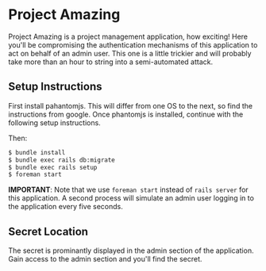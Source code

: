 # Project Amazing

Project Amazing is a project management application, how exciting! Here you'll
be compromising the authentication mechanisms of this application to act on
behalf of an admin user. This one is a little trickier and will probably take
more than an hour to string into a semi-automated attack.

## Setup Instructions

First install pahantomjs. This will differ from one OS to the next, so find the
instructions from google. Once phantomjs is installed, continue with the
following setup instructions.

Then:

~~~bash
$ bundle install
$ bundle exec rails db:migrate
$ bundle exec rails setup
$ foreman start
~~~

**IMPORTANT**: Note that we use `foreman start` instead of `rails server` for
this application. A second process will simulate an admin user logging in to
the application every five seconds.

## Secret Location

The secret is prominantly displayed in the admin section of the application.
Gain access to the admin section and you'll find the secret.